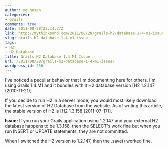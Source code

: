 ```yaml
---
author: vguhesan
categories:
- Grails
comments: true
date: 2011-08-28T22:14:37Z
link: http://mythinkpond.com/2011/08/28/grails-h2-database-1-4-m1-issue/
slug: grails-h2-database-1-4-m1-issue
tags:
- H2
- H2 Database
title: Grails H2 Database 1.4.M1 Issue
url: /2011/08/28/grails-h2-database-1-4-m1-issue/
wordpress_id: 256
---
```


I've noticed a peculiar behavior that I'm documenting here for others. I'm using Grails 1.4.M1 and it bundles with it H2 database version [H2 1.2.147 (2010-11-21)]

If you decide to run H2 in a server mode, you would most likely download the latest version of H2 Database from the website. As of writing this article, the stable version of H2 is [H2 1.3.158 (2011-07-17)].

**Issue:** If you run your Grails application using 1.2.147 and your external H2 database happens to be 1.3.158, then the SELECT's work fine but when you run INSERT or UPDATE statements, they are not committed.

When I switched the H2 version to 1.2.147, then the <DOMAIN>.save() worked fine.


